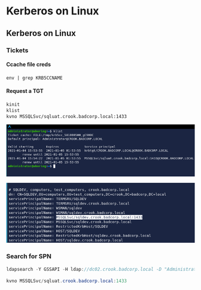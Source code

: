 # Kerberos on Linux

## Kerberos on Linux

### Tickets

#### Ccache file creds

```text
env | grep KRB5CCNAME
```

#### Request a TGT

```text
kinit
klist
kvno MSSQLSvc/sqluat.crook.badcorp.local:1433
```

![](../../../../../.gitbook/assets/image%20%28120%29.png)

![](../../../../../.gitbook/assets/image%20%28194%29.png)

### Search for SPN

```csharp
ldapsearch -Y GSSAPI -H ldap://dc02.crook.badcorp.local -D "Administrator@CROOK.BADCORP.LOCAL" -W -b "dc=crook,dc=badcorp,dc=local" "servicePrincipalName=*" servicePrincipalName
```

```csharp
kvno MSSQLSvc/sqluat.crook.badcorp.local:1433
```

